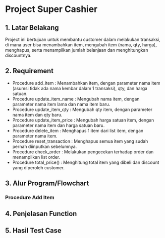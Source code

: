 # Project Super Cashier
## 1. Latar Belakang
   Project ini bertujuan untuk membantu customer dalam melakukan transaksi, di mana user bisa menambahkan item, mengubah item (nama, qty, harga), menghapus, serta menampilkan jumlah belanjaan dan menghitungkan discountnya.
   
## 2. Requirement   
   - Procedure add_item : Menambahkan item, dengan parameter nama item (asumsi tidak ada nama kembar dalam 1 transaksi), qty, dan harga satuan.
   - Procedure update_item_name : Mengubah nama item, dengan parameter nama item lama dan nama item baru.
   - Procedure update_item_qty : Mengubah qty item, dengan parameter nama item dan qty baru.
   - Procedure update_item_price : Mengubah harga satuan item, dengan parameter nama item dan harga satuan baru.
   - Procedure delete_item : Menghapus 1 item dari list item, dengan parameter nama item.
   - Procedure reset_transaction : Menghapus semua item yang sudah pernah diinputkan sebelumnya.
   - Procedure check_order : Melakukan pengecekan terhadap order dan menampilkan list order.
   - Procedure total_price() : Menghitung total item yang dibeli dan discount yang diperoleh customer.
  
## 3. Alur Program/Flowchart
### Procedure Add Item
## 4. Penjelasan Function
## 5. Hasil Test Case
